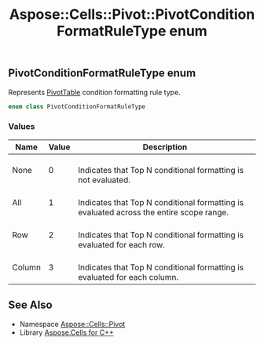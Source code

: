 ﻿---
title: Aspose::Cells::Pivot::PivotConditionFormatRuleType enum
linktitle: PivotConditionFormatRuleType
second_title: Aspose.Cells for C++ API Reference
description: 'Aspose::Cells::Pivot::PivotConditionFormatRuleType enum. Represents PivotTable condition formatting rule type in C++.'
type: docs
weight: 3000
url: /cpp/aspose.cells.pivot/pivotconditionformatruletype/
---
## PivotConditionFormatRuleType enum


Represents [PivotTable](../pivottable/) condition formatting rule type.

```cpp
enum class PivotConditionFormatRuleType
```

### Values

| Name | Value | Description |
| --- | --- | --- |
| None | 0 | <br>Indicates that Top N conditional formatting is not evaluated. |
| All | 1 | <br>Indicates that Top N conditional formatting is evaluated across the entire scope range. |
| Row | 2 | <br>Indicates that Top N conditional formatting is evaluated for each row. |
| Column | 3 | <br>Indicates that Top N conditional formatting is evaluated for each column. |

## See Also

* Namespace [Aspose::Cells::Pivot](../)
* Library [Aspose.Cells for C++](../../)
